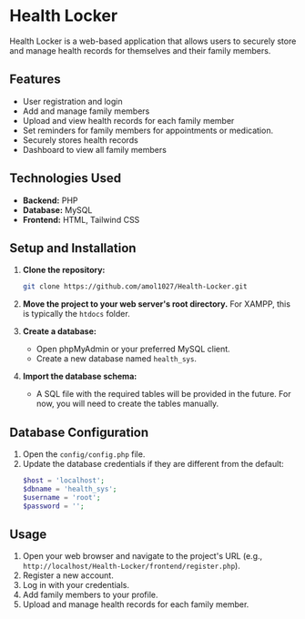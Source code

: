 # Health Locker

Health Locker is a web-based application that allows users to securely store and manage health records for themselves and their family members.

## Features

*   User registration and login
*   Add and manage family members
*   Upload and view health records for each family member
*   Set reminders for family members for appointments or medication.
*   Securely stores health records
*   Dashboard to view all family members

## Technologies Used

*   **Backend:** PHP
*   **Database:** MySQL
*   **Frontend:** HTML, Tailwind CSS

## Setup and Installation

1.  **Clone the repository:**
    ```bash
    git clone https://github.com/amol1027/Health-Locker.git
    ```
2.  **Move the project to your web server's root directory.**
    For XAMPP, this is typically the `htdocs` folder.

3.  **Create a database:**
    *   Open phpMyAdmin or your preferred MySQL client.
    *   Create a new database named `health_sys`.

4.  **Import the database schema:**
    *   A SQL file with the required tables will be provided in the future. For now, you will need to create the tables manually.

## Database Configuration

1.  Open the `config/config.php` file.
2.  Update the database credentials if they are different from the default:
    ```php
    $host = 'localhost'; 
    $dbname = 'health_sys';
    $username = 'root';
    $password = ''; 
    ```

## Usage

1.  Open your web browser and navigate to the project's URL (e.g., `http://localhost/Health-Locker/frontend/register.php`).
2.  Register a new account.
3.  Log in with your credentials.
4.  Add family members to your profile.
5.  Upload and manage health records for each family member.
